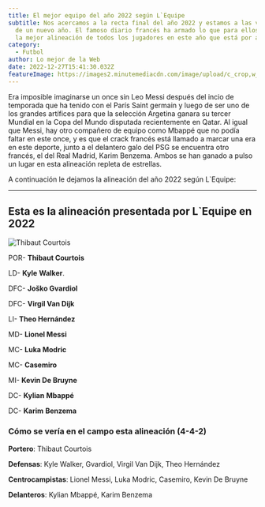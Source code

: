 ```yaml
---
title: El mejor equipo del año 2022 según L`Equipe
subtitle: Nos acercamos a la recta final del año 2022 y estamos a las vísperas
  de un nuevo año. El famoso diario francés ha armado lo que para ellos ha sido
  la mejor alineación de todos los jugadores en este año que está por acabar.
category:
  - Futbol
author: Lo mejor de la Web
date: 2022-12-27T15:41:30.032Z
featureImage: https://images2.minutemediacdn.com/image/upload/c_crop,w_1963,h_1104,x_0,y_30/c_fill,w_1080,ar_16:9,f_auto,q_auto,g_auto/images%2FGettyImages%2Fmmsport%2F90min_es_international_web%2F01gn9rgzy5wzn3v63jds.jpg
---
```

Era imposible imaginarse un once sin Leo Messi después del incio de temporada que ha tenido con el París Saint germain y luego de ser uno de los grandes artífices para que la selección Argetina ganara su tercer Mundial en la Copa del Mundo disputada recientemente en Qatar. Al igual que Messi, hay otro compañero de equipo como Mbappé que no podía faltar en este once, y es que el crack francés está llamado a marcar una era en este deporte, junto a el delantero galo del PSG se encuentra otro francés, el del Real Madrid, Karim Benzema. Ambos se han ganado a pulso un lugar en esta alineación repleta de estrellas.

A continuación le dejamos la alineación del año 2022 según L`Equipe:

- - -

## Esta es la alineación presentada por L`Equipe en 2022

![Thibaut Courtois](https://images2.minutemediacdn.com/image/upload/c_crop,w_683,h_384,x_0,y_45/c_fill,w_720,ar_16:9,f_auto,q_auto,g_auto/images/GettyImages/mmsport/90min_es_international_web/01gn9rmb796s1vwqndg3.jpg "Thibaut Courtois")

POR- **Thibaut Courtois**

LD- **Kyle** **Walker**.

DFC- **Joško Gvardiol**

DFC- **Virgil Van Dijk**

LI- **Theo Hernández**

MD- **Lionel Messi**

MC- **Luka Modric**

MC- **Casemiro**

MI- **Kevin De Bruyne**

DC- **Kylian** **Mbappé**

DC- **Karim** **Benzema**

### Cómo se vería en el campo esta alineación (4-4-2)

**Portero**: Thibaut Courtois

**Defensas**: Kyle Walker, Gvardiol, Virgil Van Dijk, Theo Hernández

**Centrocampistas**: Lionel Messi, Luka Modric, Casemiro, Kevin De Bruyne

**Delanteros**: Kylian Mbappé, Karim Benzema